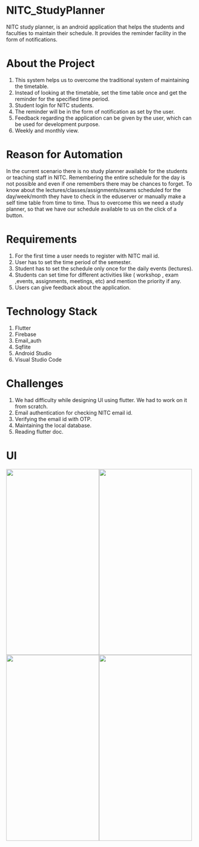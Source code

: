 # NITC_StudyPlanner
NITC study planner, is an android application that helps the students and faculties to maintain their schedule.
It provides the reminder facility in the form of notifications.

# About the Project
1. This system helps us to overcome the traditional system of maintaining the timetable.
2. Instead of looking at the timetable, set the time table once and get the reminder for the specified time period.
3. Student login for NITC students.
4. The reminder will be in the form of notification as set by the user.
5. Feedback regarding the application can be given by the user, which can be used for development purpose.
6. Weekly and monthly view.

# Reason for Automation
In the current scenario there is no study planner available for the students or teaching staff in NITC. 
Remembering the entire schedule for the day is not possible and even if one remembers there may be chances to forget.
To know about the lectures/classes/assignments/exams scheduled for the day/week/month they have to check in the eduserver or manually make a self time table from time to time. 
Thus to overcome this we need a study planner, so that we have our schedule available to us on the click of a button. 

# Requirements
1. For the first time a user needs to register with NITC mail id.
2. User has to set the time period of the semester.
3. Student has to set the schedule only once for the daily events (lectures).
4. Students can set time for different activities like ( workshop , exam ,events, assignments, meetings, etc) and mention the priority if any.
5. Users can give feedback about the application.

# Technology Stack
1. Flutter 
2. Firebase 
3. Email_auth
4. Sqflite
5. Android Studio
6. Visual Studio Code

# Challenges
1. We had difficulty while designing UI using flutter. We had to work on it from scratch.
2. Email authentication for checking NITC email id.
3. Verifying the email id with OTP.
4. Maintaining the local database.
5. Reading flutter doc.

# UI
<img src="https://user-images.githubusercontent.com/79272982/181432720-655e3ed0-6615-4610-8ba8-91558dff63f3.jpeg" width="250" height="500"/><img src="https://user-images.githubusercontent.com/79272982/181433954-16f1d48c-f7a5-4995-9b12-27936841964b.jpeg" width="250" height="500"/>
<img src="https://user-images.githubusercontent.com/79272982/181434302-43b2b3f9-e85f-4f0f-9625-18310bbba11d.jpeg" width="250" height="500"/><img src="https://user-images.githubusercontent.com/79272982/181434140-b3eaab16-0159-4e40-bab4-ebaa1dd573c3.jpeg" width="250" height="500"/>

